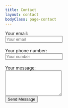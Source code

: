 ```yaml
---
title: Contact
layout: contact
bodyClass: page-contact
---
```


<form method="POST" action="https://formspree.io/f/xknparko">
  Your email:
  <br>
  <input type="email" name="email" placeholder="Your email">
  <br><br>
  Your phone number:
  <br>
  <input type="text" name="number" placeholder="Your number">
  <br><br>
  Your message:
  <br>
  <textarea name="message" placeholder="Your message" rows="5">
  </textarea>
  <br>
  <button type="submit">Send Message</button>
</form>
